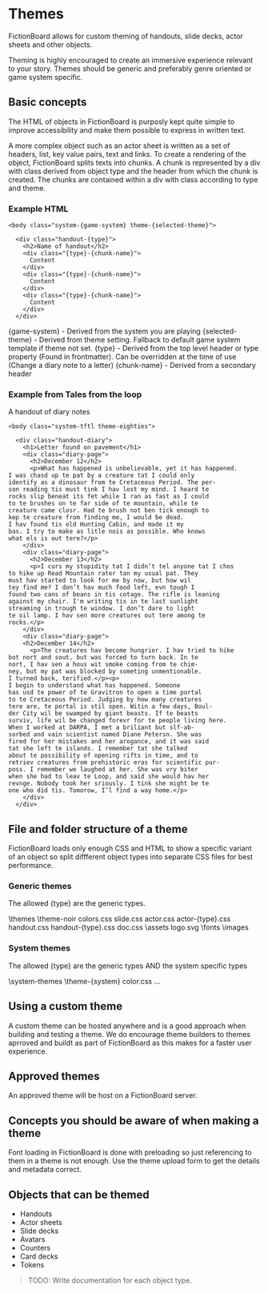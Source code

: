 # Themes

FictionBoard allows for custom theming of handouts, slide decks, actor sheets and other objects. 

Theming is highly encouraged to create an immersive experience relevant to your story. Themes should be generic and preferably genre oriented or game system specific. 

## Basic concepts

The HTML of objects in FictionBoard is purposly kept quite simple to improve accessibility and make them possible to express in written text.

A more complex object such as an actor sheet is written as a set of headers, list, key value pairs, text and links. To create a rendering of the object, FictionBoard splits texts into chunks. A chunk is represented by a div with class derived from object type and the header from which the chunk is created. The chunks are contained within a div with class according to type and theme.

### Example HTML

```
<body class="system-{game-system} theme-{selected-theme}">

  <div class="handout-{type}">
    <h2>Name of handout</h2>
    <div class="{type}-{chunk-name}">
      Content
    </div>
    <div class="{type}-{chunk-name}">
      Content
    </div>
    <div class="{type}-{chunk-name}">
      Content
    </div>
  </div>   

```
 {game-system} - Derived from the system you are playing
 {selected-theme} - Derived from theme setting. Fallback to default game system template if theme not set. 
 {type} - Derived from the top level header or type property (Found in frontmatter). Can be overridden at the time of use (Change a diary note to a letter)
 {chunk-name} - Derived from a secondary header

### Example from Tales from the loop

A handout of diary notes

```
<body class="system-tftl theme-eighties">

  <div class="handout-diary">
    <h1>Letter found on pavement</h1>
    <div class="diary-page">
      <h2>December 12</h2>
      <p>What has happened is unbelievable, yet it has happened. 
I was chasd up te pat by a creature tat I could only 
identify as a dinosaur from te Cretaceous Period. The per-
son reading tis must tink I hav lost my mind. I heard te 
rocks slip beneat its fet while I ran as fast as I could 
to te brushes on te far side of te mountain, while te 
creature came closr. Had te brush not ben tick enough to 
kep te creature from finding me, I would be dead.
I hav found tis old Hunting Cabin, and made it my 
bas. I try to make as litle nois as possible. Who knows 
what els is out tere?</p>
    </div>
    <div class="diary-page">
      <h2>December 13</h2>
      <p>I curs my stupidity tat I didn’t tel anyone tat I chos 
to hike up Read Mountain rater tan my usual pat. They 
must hav started to look for me by now, but how wil 
tey find me? I don’t hav much food left, evn tough I 
found two cans of beans in tis cotage. The rifle is leaning 
against my chair. I'm writing tis in te last sunlight 
streaming in trough te window. I don’t dare to light 
te oil lamp. I hav sen more creatures out tere among te 
rocks.</p>
    </div>
    <div class="diary-page">
    <h2>December 14</h2>
      <p>The creatures hav become hungrier. I hav tried to hike 
bot nort and sout, but was forced to turn back. In te 
nort, I hav sen a hous wit smoke coming from te chim-
ney, but my pat was blocked by someting unmentionable. 
I turned back, terified.</p><p>
I begin to understand what has happened. Someone 
has usd te power of te Gravitron to open a time portal 
to te Cretaceous Period. Judging by how many creatures 
tere are, te portal is stil open. Witin a few days, Boul-
der City wil be swamped by giant beasts. If te beasts 
surviv, life wil be changed forevr for te people living here.
When I worked at DARPA, I met a briliant but slf-ab-
sorbed and vain scientist named Diane Petersn. She was 
fired for her mistakes and her arogance, and it was said 
tat she left te islands. I remember tat she talked 
about te possibility of opening rifts in time, and to 
retriev creatures from prehistoric eras for scientific pur-
poss. I remember we laughed at her. She was vry biter 
when she had to leav te Loop, and said she would hav her 
revnge. Nobody took her sriously. I tink she might be te 
one who did tis. Tomorow, I’l find a way home.</p>
    </div>
  </div>   

```

## File and folder structure of a theme

FictionBoard loads only enough CSS and HTML to show a specific variant of an object so split diffferent object types into separate CSS files for best performance.

### Generic themes

The allowed {type} are the generic types. 

\themes
  \theme-noir
    colors.css
    slide.css
    actor.css
    actor-{type}.css
    handout.css
    handout-{type}.css
    doc.css
    \assets
      logo.svg
      \fonts
      \images

### System themes

The allowed {type} are the generic types AND the system specific types

\system-themes
  \theme-{system}
    color.css
    ...

## Using a custom theme

A custom theme can be hosted anywhere and is a good approach when building and testing a theme. We do encourage theme builders to themes aprroved and buildt as part of FictionBoard as this makes for a faster user experience.

## Approved themes

An approved theme will be host on a FictionBoard server.

## Concepts you should be aware of when making a theme

Font loading in FictionBoard is done with preloading so just referencing to them in a theme is not enough. Use the theme upload form to get the details and metadata correct.

## Objects that can be themed

- Handouts
- Actor sheets
- Slide decks
- Avatars
- Counters
- Card decks
- Tokens

> TODO: Write documentation for each object type. 
